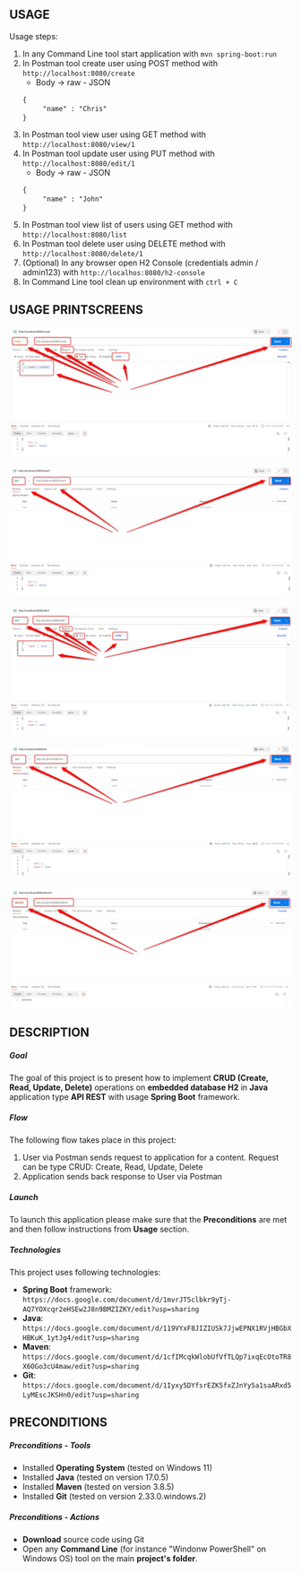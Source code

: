 USAGE
-----

Usage steps:
1. In any Command Line tool start application with `mvn spring-boot:run`
1. In Postman tool create user using POST method with `http://localhost:8080/create`
     * Body -> raw - JSON
     ```
     {
          "name" : "Chris"
     }
     ```
1. In Postman tool view user using GET method with `http://localhost:8080/view/1`
1. In Postman tool update user using PUT method with `http://localhost:8080/edit/1`
     * Body -> raw - JSON
     ```
     {
          "name" : "John"
     }
     ```
1. In Postman tool view list of users using GET method with `http://localhost:8080/list`
1. In Postman tool delete user using DELETE method with `http://localhost:8080/delete/1`
1. (Optional) In any browser open H2 Console (credentials admin / admin123) with `http://localhos:8080/h2-console`     
1. In Command Line tool clean up environment with `ctrl + C`


USAGE PRINTSCREENS
------------------

![My Image](images/image-01.png)

![My Image](images/image-02.png)

![My Image](images/image-03.png)

![My Image](images/image-04.png)

![My Image](images/image-05.png)


DESCRIPTION
-----------

##### Goal
The goal of this project is to present how to implement **CRUD (Create, Read, Update, Delete)** operations on **embedded database H2** in **Java** application type **API REST** with usage **Spring Boot** framework.

##### Flow
The following flow takes place in this project:
1. User via Postman sends request to application for a content. Request can be type CRUD: Create, Read, Update, Delete
1. Application sends back response to User via Postman

##### Launch
To launch this application please make sure that the **Preconditions** are met and then follow instructions from **Usage** section.

##### Technologies
This project uses following technologies:
* **Spring Boot** framework: `https://docs.google.com/document/d/1mvrJT5clbkr9yTj-AQ7YOXcqr2eHSEw2J8n9BMZIZKY/edit?usp=sharing`
* **Java**: `https://docs.google.com/document/d/119VYxF8JIZIUSk7JjwEPNX1RVjHBGbXHBKuK_1ytJg4/edit?usp=sharing`
* **Maven**: `https://docs.google.com/document/d/1cfIMcqkWlobUfVfTLQp7ixqEcOtoTR8X6OGo3cU4maw/edit?usp=sharing`
* **Git**: `https://docs.google.com/document/d/1Iyxy5DYfsrEZK5fxZJnYy5a1saARxd5LyMEscJKSHn0/edit?usp=sharing`


PRECONDITIONS
-------------

##### Preconditions - Tools
* Installed **Operating System** (tested on Windows 11)
* Installed **Java** (tested on version 17.0.5)
* Installed **Maven** (tested on version 3.8.5)
* Installed **Git** (tested on version 2.33.0.windows.2)


##### Preconditions - Actions
* **Download** source code using Git 
* Open any **Command Line** (for instance "Windonw PowerShell" on Windows OS) tool on the main **project's folder**.